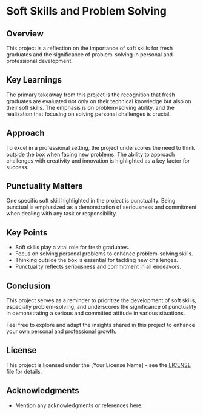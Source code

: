 # Soft Skills and Problem Solving

## Overview
This project is a reflection on the importance of soft skills for fresh graduates and the significance of problem-solving in personal and professional development.

## Key Learnings
The primary takeaway from this project is the recognition that fresh graduates are evaluated not only on their technical knowledge but also on their soft skills. The emphasis is on problem-solving ability, and the realization that focusing on solving personal challenges is crucial.

## Approach
To excel in a professional setting, the project underscores the need to think outside the box when facing new problems. The ability to approach challenges with creativity and innovation is highlighted as a key factor for success.

## Punctuality Matters
One specific soft skill highlighted in the project is punctuality. Being punctual is emphasized as a demonstration of seriousness and commitment when dealing with any task or responsibility.

## Key Points
- Soft skills play a vital role for fresh graduates.
- Focus on solving personal problems to enhance problem-solving skills.
- Thinking outside the box is essential for tackling new challenges.
- Punctuality reflects seriousness and commitment in all endeavors.

## Conclusion
This project serves as a reminder to prioritize the development of soft skills, especially problem-solving, and underscores the significance of punctuality in demonstrating a serious and committed attitude in various situations.

Feel free to explore and adapt the insights shared in this project to enhance your own personal and professional growth.

## License
This project is licensed under the [Your License Name] - see the [LICENSE](LICENSE) file for details.

## Acknowledgments
- Mention any acknowledgments or references here.


